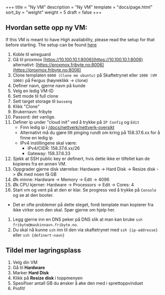 +++
title = "Ny VM"
description = "Ny VM"
template = "docs/page.html"
sort_by = "weight"
weight = 5
draft = false
+++

## Hvordan sette opp ny VM:

If this VM is meant to have High availability, please read the setup for that
before starting. The setup can be found [here](../ha-setup)

1. Koble til wireguard
1. Gå til proxmox [https://10.100.10.1:8006](https://10.100.10.1:8006)
   alternativt:
   [https://proxmox.fribyte.no:8006](https://proxmox.fribyte.no:8006)
1. Clone templaten `6000 (Clone me ubuntu)` på Skaftetrynet eller
   `1000 (VM 1000)` på Fergus (høyreklikk -> clone)
1. Definer navn, gjerne navn på kunde
1. Velg en ledig VM-ID
1. Sett mode til full clone
1. Sett target storage til `basseng`
1. Klikk "Clone"
1. Brukernavn: fribyte
1. Passord: det vanlige.
1. Definer ip under "cloud init" ved å trykke på `IP Config` og `Edit`
   - Finn ledig ip i
     [/docs/nettverk/nettverk-oversikt](/docs/nettverk/nettverk-oversikt)
   - Alternativt må du gjøre litt pinging rundt om kring på 158.37.6.xx for å
     finne en ledig ip
   - IPv4 instillingene skal være:
     - IPv4/CIDR: 158.37.6.xx/26
     - Gateway: 158.37.6.33
1. Sjekk at SSH public key er definert, hvis dette ikke er tilfellet kan de
   kopieres fra en annen VM.
1. Oppgrader gjerne disk størrelse: Hardware -> Hard Disk -> Resize disk -> Øk
   med noen få GB
1. Øk minne: Hardware -> Memory -> Edit -> 4096
1. Øk CPU kjerner: Hardware -> Processors -> Edit -> Cores: 4
1. Start vm og vent på at den er klar. Se progress ved å trykke på `Console` og
   se at den booter.

- Det er ofte problemer på dette steget, fordi template man kopierer fra ikke
  virker som den skal. Spør gjerne om hjelp her.

1. Legg gjerne inn en DNS peker på DNS slik at man kan bruke
   `ssh fribyte@maskinnavn.fribyte.no`.
1. Du skal nå kunne `ssh` inn til den via skaftetrynet med `ssh {ip-addresse}`
   eller `ssh {definert-navn}`

## Tildel mer lagringsplass

1. Velg din VM
1. Gå til **Hardware**
1. Marker **Hard Disk**
1. Klikk på **Resize disk** i toppmenyen
1. Spesifiser antall GB du ønsker å øke den med i sprettoppvinduet
1. Profit!
